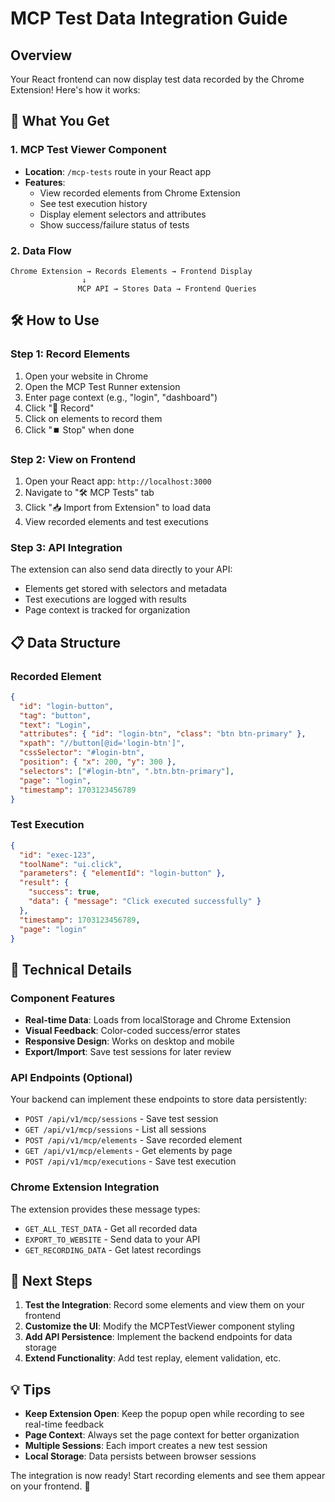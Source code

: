 # MCP Test Data Integration Guide

## Overview
Your React frontend can now display test data recorded by the Chrome Extension! Here's how it works:

## 🎯 **What You Get**

### **1. MCP Test Viewer Component**
- **Location**: `/mcp-tests` route in your React app
- **Features**: 
  - View recorded elements from Chrome Extension
  - See test execution history
  - Display element selectors and attributes
  - Show success/failure status of tests

### **2. Data Flow**
```
Chrome Extension → Records Elements → Frontend Display
                ↓
               MCP API → Stores Data → Frontend Queries
```

## 🛠️ **How to Use**

### **Step 1: Record Elements**
1. Open your website in Chrome
2. Open the MCP Test Runner extension
3. Enter page context (e.g., "login", "dashboard")
4. Click "📍 Record" 
5. Click on elements to record them
6. Click "⏹️ Stop" when done

### **Step 2: View on Frontend**
1. Open your React app: `http://localhost:3000`
2. Navigate to "🛠️ MCP Tests" tab
3. Click "📥 Import from Extension" to load data
4. View recorded elements and test executions

### **Step 3: API Integration**
The extension can also send data directly to your API:
- Elements get stored with selectors and metadata
- Test executions are logged with results
- Page context is tracked for organization

## 📋 **Data Structure**

### **Recorded Element**
```json
{
  "id": "login-button",
  "tag": "button", 
  "text": "Login",
  "attributes": { "id": "login-btn", "class": "btn btn-primary" },
  "xpath": "//button[@id='login-btn']",
  "cssSelector": "#login-btn",
  "position": { "x": 200, "y": 300 },
  "selectors": ["#login-btn", ".btn.btn-primary"],
  "page": "login",
  "timestamp": 1703123456789
}
```

### **Test Execution**
```json
{
  "id": "exec-123",
  "toolName": "ui.click",
  "parameters": { "elementId": "login-button" },
  "result": {
    "success": true,
    "data": { "message": "Click executed successfully" }
  },
  "timestamp": 1703123456789,
  "page": "login"
}
```

## 🔧 **Technical Details**

### **Component Features**
- **Real-time Data**: Loads from localStorage and Chrome Extension
- **Visual Feedback**: Color-coded success/error states
- **Responsive Design**: Works on desktop and mobile
- **Export/Import**: Save test sessions for later review

### **API Endpoints** (Optional)
Your backend can implement these endpoints to store data persistently:
- `POST /api/v1/mcp/sessions` - Save test session
- `GET /api/v1/mcp/sessions` - List all sessions
- `POST /api/v1/mcp/elements` - Save recorded element
- `GET /api/v1/mcp/elements` - Get elements by page
- `POST /api/v1/mcp/executions` - Save test execution

### **Chrome Extension Integration**
The extension provides these message types:
- `GET_ALL_TEST_DATA` - Get all recorded data
- `EXPORT_TO_WEBSITE` - Send data to your API
- `GET_RECORDING_DATA` - Get latest recordings

## 🚀 **Next Steps**

1. **Test the Integration**: Record some elements and view them on your frontend
2. **Customize the UI**: Modify the MCPTestViewer component styling
3. **Add API Persistence**: Implement the backend endpoints for data storage
4. **Extend Functionality**: Add test replay, element validation, etc.

## 💡 **Tips**

- **Keep Extension Open**: Keep the popup open while recording to see real-time feedback
- **Page Context**: Always set the page context for better organization
- **Multiple Sessions**: Each import creates a new test session
- **Local Storage**: Data persists between browser sessions

The integration is now ready! Start recording elements and see them appear on your frontend. 🎉